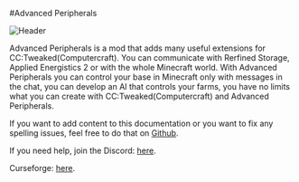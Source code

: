 #Advanced Peripherals

![Header](https://www.bisecthosting.com/images/CF/Advanced_Peripherals/BH_AP_Header.png)

Advanced Peripherals is a mod that adds many useful extensions for CC:Tweaked(Computercraft).
You can communicate with Rerfined Storage, Applied Energistics 2 or with the whole Minecraft world.
With Advanced Peripherals you can control your base in Minecraft only with messages in the chat, you can develop an AI that controls your farms, you have no limits what you can create with CC:Tweaked(Computercraft) and Advanced Peripherals.

If you want to add content to this documentation or you want to fix any spelling issues, feel free to do that on [Github](https://github.com/Seniorendi/Advanced-Peripherals-Documentation).

If you need help, join the Discord: [here](https://srendi.de).

Curseforge: [here](https://www.curseforge.com/minecraft/mc-mods/advanced-peripherals).
